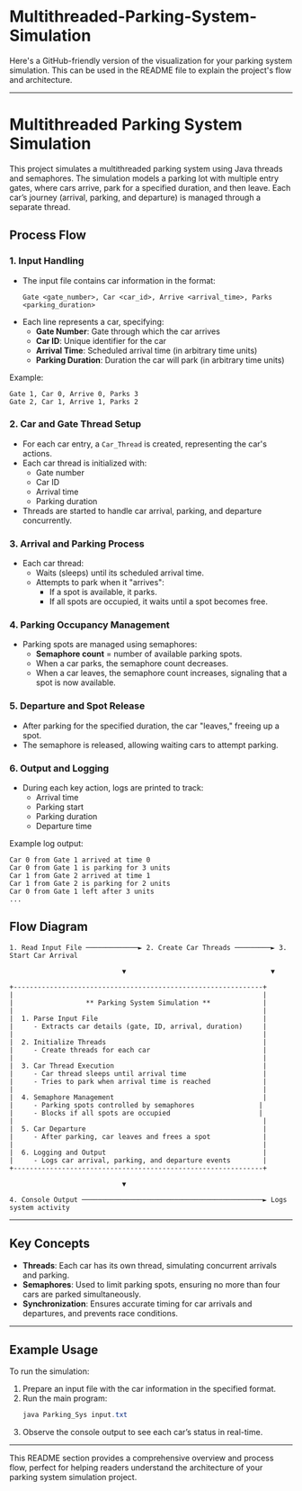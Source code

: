 # Multithreaded-Parking-System-Simulation
Here's a GitHub-friendly version of the visualization for your parking system simulation. This can be used in the README file to explain the project's flow and architecture.

---

# Multithreaded Parking System Simulation

This project simulates a multithreaded parking system using Java threads and semaphores. The simulation models a parking lot with multiple entry gates, where cars arrive, park for a specified duration, and then leave. Each car’s journey (arrival, parking, and departure) is managed through a separate thread.

## Process Flow

### 1. Input Handling
- The input file contains car information in the format:
  ```
  Gate <gate_number>, Car <car_id>, Arrive <arrival_time>, Parks <parking_duration>
  ```
- Each line represents a car, specifying:
  - **Gate Number**: Gate through which the car arrives
  - **Car ID**: Unique identifier for the car
  - **Arrival Time**: Scheduled arrival time (in arbitrary time units)
  - **Parking Duration**: Duration the car will park (in arbitrary time units)
  
Example:
```
Gate 1, Car 0, Arrive 0, Parks 3
Gate 2, Car 1, Arrive 1, Parks 2
```

### 2. Car and Gate Thread Setup
- For each car entry, a `Car_Thread` is created, representing the car's actions.
- Each car thread is initialized with:
  - Gate number
  - Car ID
  - Arrival time
  - Parking duration
- Threads are started to handle car arrival, parking, and departure concurrently.

### 3. Arrival and Parking Process
- Each car thread:
  - Waits (sleeps) until its scheduled arrival time.
  - Attempts to park when it "arrives":
    - If a spot is available, it parks.
    - If all spots are occupied, it waits until a spot becomes free.

### 4. Parking Occupancy Management
- Parking spots are managed using semaphores:
  - **Semaphore count** = number of available parking spots.
  - When a car parks, the semaphore count decreases.
  - When a car leaves, the semaphore count increases, signaling that a spot is now available.

### 5. Departure and Spot Release
- After parking for the specified duration, the car "leaves," freeing up a spot.
- The semaphore is released, allowing waiting cars to attempt parking.

### 6. Output and Logging
- During each key action, logs are printed to track:
  - Arrival time
  - Parking start
  - Parking duration
  - Departure time

Example log output:
```
Car 0 from Gate 1 arrived at time 0
Car 0 from Gate 1 is parking for 3 units
Car 1 from Gate 2 arrived at time 1
Car 1 from Gate 2 is parking for 2 units
Car 0 from Gate 1 left after 3 units
...
```

## Flow Diagram

```plaintext
1. Read Input File ─────────────► 2. Create Car Threads ─────────► 3. Start Car Arrival

                            ▼                                    ▼

+--------------------------------------------------------------+
|                                                              |
|                  ** Parking System Simulation **             |
|                                                              |
|  1. Parse Input File                                         |
|     - Extracts car details (gate, ID, arrival, duration)     |
|                                                              |
|  2. Initialize Threads                                       |
|     - Create threads for each car                            |
|                                                              |
|  3. Car Thread Execution                                     |
|     - Car thread sleeps until arrival time                   |
|     - Tries to park when arrival time is reached             |
|                                                              |
|  4. Semaphore Management                                     |
|     - Parking spots controlled by semaphores                |
|     - Blocks if all spots are occupied                      |
|                                                              |
|  5. Car Departure                                            |
|     - After parking, car leaves and frees a spot             |
|                                                              |
|  6. Logging and Output                                       |
|     - Logs car arrival, parking, and departure events        |
+--------------------------------------------------------------+

                            ▼

4. Console Output ─────────────────────────────────────────────► Logs system activity
```

---

## Key Concepts

- **Threads**: Each car has its own thread, simulating concurrent arrivals and parking.
- **Semaphores**: Used to limit parking spots, ensuring no more than four cars are parked simultaneously.
- **Synchronization**: Ensures accurate timing for car arrivals and departures, and prevents race conditions.

---

## Example Usage

To run the simulation:
1. Prepare an input file with the car information in the specified format.
2. Run the main program:
   ```java
   java Parking_Sys input.txt
   ```
3. Observe the console output to see each car’s status in real-time.

---

This README section provides a comprehensive overview and process flow, perfect for helping readers understand the architecture of your parking system simulation project.
